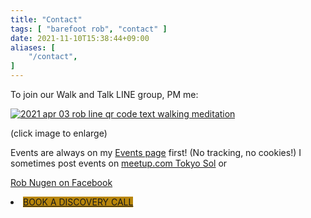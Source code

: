 ```yaml
---
title: "Contact"
tags: [ "barefoot rob", "contact" ]
date: 2021-11-10T15:38:44+09:00
aliases: [
    "/contact",
]
---
```


To join our Walk and Talk LINE group, PM me:

[![2021 apr 03 rob line qr code text walking meditation](//b.robnugen.com/blog/2021/thumbs/2021_sep_25_rob_line_qr_code_text_walk_and_talk.jpg)](//b.robnugen.com/blog/2021/2021_sep_25_rob_line_qr_code_text_walk_and_talk.jpg)


<div class="note">(click image to enlarge)</div>


Events are always on my [Events page](/en/events/) first!  (No tracking, no cookies!)
I sometimes post events on [meetup.com Tokyo Sol](https://www.meetup.com/Tokyo-Sol-barefoot-more/) or

[Rob Nugen on Facebook](https://www.facebook.com/thunderrabbit)


<li class="nav-item">
<a class="pure-button" style="background-color: darkgoldenrod;" href="https://www.calendly.com/robnugen/discovery">
    BOOK A DISCOVERY CALL
</a>
</li>